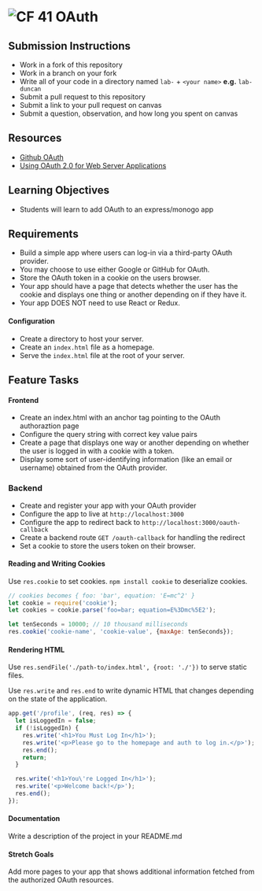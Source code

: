 # ![CF](http://i.imgur.com/7v5ASc8.png) 41 OAuth

## Submission Instructions
* Work in a fork of this repository
* Work in a branch on your fork
* Write all of your code in a directory named `lab-` + `<your name>` **e.g.** `lab-duncan`
* Submit a pull request to this repository
* Submit a link to your pull request on canvas
* Submit a question, observation, and how long you spent on canvas  

## Resources
* [Github OAuth](https://developer.github.com/apps/building-oauth-apps/authorizing-oauth-apps/)
* [Using OAuth 2.0 for Web Server Applications](https://developers.google.com/identity/protocols/OAuth2WebServer)
  
## Learning Objectives  
* Students will learn to add OAuth to an express/monogo app

## Requirements  
* Build a simple app where users can log-in via a third-party OAuth provider.
* You may choose to use either Google or GitHub for OAuth.
* Store the OAuth token in a cookie on the users browser.
* Your app should have a page that detects whether the user has the cookie
  and displays one thing or another depending on if they have it.
* Your app DOES NOT need to use React or Redux.

#### Configuration  
* Create a directory to host your server.
* Create an `index.html` file as a homepage.
* Serve the `index.html` file at the root of your server.

## Feature Tasks
#### Frontend 
* Create an index.html with an anchor tag pointing to the OAuth authoraztion page 
* Configure the query string with correct key value pairs
* Create a page that displays one way or another depending on whether the user
  is logged in with a cookie with a token.
* Display some sort of user-identifying information (like an email or username)
  obtained from the OAuth provider.

### Backend
* Create and register your app with your OAuth provider
* Configure the app to live at `http://localhost:3000`
* Configure the app to redirect back to `http://localhost:3000/oauth-callback`
* Create a backend route `GET /oauth-callback` for handling the redirect
* Set a cookie to store the users token on their browser.

#### Reading and Writing Cookies
Use `res.cookie` to set cookies. `npm install cookie` to deserialize cookies.

```js
// cookies becomes { foo: 'bar', equation: 'E=mc^2' }
let cookie = require('cookie');
let cookies = cookie.parse('foo=bar; equation=E%3Dmc%5E2');
```

```js
let tenSeconds = 10000; // 10 thousand milliseconds
res.cookie('cookie-name', 'cookie-value', {maxAge: tenSeconds});
```

#### Rendering HTML
Use `res.sendFile('./path-to/index.html', {root: './'})` to serve static files.

Use `res.write` and `res.end` to write dynamic HTML that changes depending on
the state of the application.

```js
app.get('/profile', (req, res) => {
  let isLoggedIn = false;
  if (!isLoggedIn) {
    res.write('<h1>You Must Log In</h1>');
    res.write('<p>Please go to the homepage and auth to log in.</p>');
    res.end();
    return;
  }

  res.write('<h1>You\'re Logged In</h1>');
  res.write('<p>Welcome back!</p>');
  res.end();
});
```

####  Documentation  
Write a description of the project in your README.md

#### Stretch Goals
Add more pages to your app that shows additional information fetched from the authorized OAuth resources.